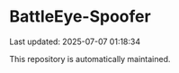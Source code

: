 # BattleEye-Spoofer

Last updated: 2025-07-07 01:18:34

This repository is automatically maintained.

